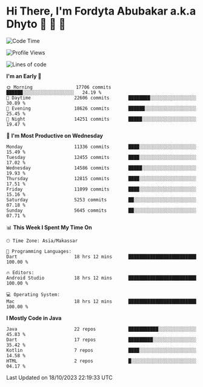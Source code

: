 # Hi There, I'm Fordyta Abubakar a.k.a Dhyto 👋 👋 👋 

<!--
**DhytoDev/dhytodev** is a ✨ _special_ ✨ repository because its `README.md` (this file) appears on your GitHub profile.

Here are some ideas to get you started:

- 🔭 I’m currently working on ...
- 🌱 I’m currently learning ...
- 👯 I’m looking to collaborate on ...
- 🤔 I’m looking for help with ...
- 💬 Ask me about ...
- 📫 How to reach me: ...
- 😄 Pronouns: ...
- ⚡ Fun fact: ...
-->

<!--START_SECTION:waka-->
![Code Time](http://img.shields.io/badge/Code%20Time-2%2C096%20hrs%203%20mins-blue)

![Profile Views](http://img.shields.io/badge/Profile%20Views-0-blue)

![Lines of code](https://img.shields.io/badge/From%20Hello%20World%20I%27ve%20Written-9.1%20million%20lines%20of%20code-blue)

**I'm an Early 🐤** 

```text
🌞 Morning                17706 commits       ██████░░░░░░░░░░░░░░░░░░░   24.19 % 
🌆 Daytime                22606 commits       ████████░░░░░░░░░░░░░░░░░   30.89 % 
🌃 Evening                18626 commits       ██████░░░░░░░░░░░░░░░░░░░   25.45 % 
🌙 Night                  14251 commits       █████░░░░░░░░░░░░░░░░░░░░   19.47 % 
```
📅 **I'm Most Productive on Wednesday** 

```text
Monday                   11336 commits       ████░░░░░░░░░░░░░░░░░░░░░   15.49 % 
Tuesday                  12455 commits       ████░░░░░░░░░░░░░░░░░░░░░   17.02 % 
Wednesday                14586 commits       █████░░░░░░░░░░░░░░░░░░░░   19.93 % 
Thursday                 12815 commits       ████░░░░░░░░░░░░░░░░░░░░░   17.51 % 
Friday                   11099 commits       ████░░░░░░░░░░░░░░░░░░░░░   15.16 % 
Saturday                 5253 commits        ██░░░░░░░░░░░░░░░░░░░░░░░   07.18 % 
Sunday                   5645 commits        ██░░░░░░░░░░░░░░░░░░░░░░░   07.71 % 
```


📊 **This Week I Spent My Time On** 

```text
🕑︎ Time Zone: Asia/Makassar

💬 Programming Languages: 
Dart                     18 hrs 12 mins      █████████████████████████   100.00 % 

🔥 Editors: 
Android Studio           18 hrs 12 mins      █████████████████████████   100.00 % 

💻 Operating System: 
Mac                      18 hrs 12 mins      █████████████████████████   100.00 % 
```

**I Mostly Code in Java** 

```text
Java                     22 repos            ███████████░░░░░░░░░░░░░░   45.83 % 
Dart                     17 repos            █████████░░░░░░░░░░░░░░░░   35.42 % 
Kotlin                   7 repos             ████░░░░░░░░░░░░░░░░░░░░░   14.58 % 
HTML                     2 repos             █░░░░░░░░░░░░░░░░░░░░░░░░   04.17 % 
```




 Last Updated on 18/10/2023 22:19:33 UTC
<!--END_SECTION:waka-->
